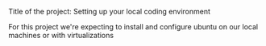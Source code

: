 Title of the project:		Setting up your local coding environment

For this project we're expecting to install and configure ubuntu on our local machines or with virtualizations

